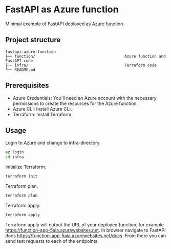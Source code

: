 # FastAPI as Azure function

Minimal example of FastAPI deployed as Azure function.

## Project structure
```
fastapi-azure-function
├── function/                                       Azure function and FastAPI code
├── infra/                                          Terraform code
└── README.md
```

## Prerequisites

- Azure Credentials: You'll need an Azure account with the necessary permissions to create the resources for the Azure function.
- Azure CLI: Install Azure CLI.
- Terraform: Install Terraform.

## Usage

Login to Azure and change to infra-directory.
```sh
az login
cd infra
```

Initialize Terraform.
```sh
terraform init
```

Terraform plan.
```sh
terraform plan
```

Terraform apply.
```sh
terraform apply
```

Terraform apply will output the URL of your deployed function, for example https://function-app-5aia.azurewebsites.net. In browser navigate to FastAPI docs https://function-app-5aia.azurewebsites.net/docs. From there you can send test requests to each of the endpoints.
